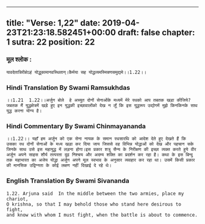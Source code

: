 
---
title: "Verse: 1,22"
date: 2019-04-23T21:23:18.582451+00:00
draft: false
chapter: 1
sutra: 22
position: 22
---
### मूल श्लोक :
```
यावदेतान्निरीक्षेऽहं योद्धुकामानवस्थितान्।कैर्मया सह योद्धव्यमस्मिन्रणसमुद्यमे।।1.22।।

```

### Hindi Translation By Swami Ramsukhdas
```
।।1.21  1.22।।अर्जुन बोले  हे अच्युत दोनों सेनाओंके मध्यमें मेरे रथको आप तबतक खड़ा कीजिये? जबतक मैं युद्धक्षेत्रमें खड़े हुए इन युद्धकी इच्छावालोंको देख न लूँ कि इस युद्धरूप उद्योगमें मुझे किनकिनके साथ युद्ध करना योग्य है।

```

### Hindi Commentary By Swami Chinmayananda
```
।।1.22।। यहाँ हम अर्जुन को एक सेना नायक के समान रथसारथि को आदेश देते हुए देखते हैं कि उसका रथ दोनों सेनाओं के मध्य खड़ा कर दिया जाय जिससे वह विभिन्न योद्धाओं को देख और पहचान सके जिनके साथ उसे इस महायुद्ध में लड़ना होगा।इस प्रकार शत्रु सैन्य के निरीक्षण की इच्छा व्यक्त करते हुये वीर अर्जुन अपने साहस शौर्य तत्परता दृढ़ निश्चय और अदम्य शक्ति का प्रदर्शन कर रहा है। कथा के इस बिन्दु तक महाभारत का अजेय योद्धा अर्जुन अपने मूल स्वभाव के अनुसार व्यवहार कर रहा था। उसमें किसी प्रकार की मानसिक उद्विग्नता के कोई लक्षण नहीं दिखाई दे रहे थे।

```

### English Translation By Swami  Sivananda
```
1.22. Arjuna said  In the middle between the two armies, place my chariot,
O krishna, so that I may behold those who stand here desirous to fight,
and know with whom I must fight, when the battle is about to commence.

```

